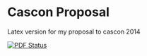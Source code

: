 Cascon Proposal
==============

Latex version for my proposal to cascon 2014
  
[![PDF Status](https://www.sharelatex.com/github/repos/sameerjagdale/casconProposal/builds/latest/badge.svg)](https://www.sharelatex.com/github/repos/sameerjagdale/casconProposal/builds/latest/output.pdf)
